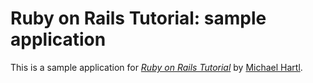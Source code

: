# Ruby on Rails Tutorial: sample application

This is a sample application for
[*Ruby on Rails Tutorial*](http://railstutorial.org/)
by [Michael Hartl](http://michaelhartl.com/).
